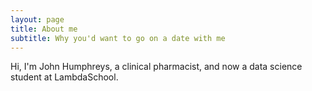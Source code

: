 ```yaml
---
layout: page
title: About me
subtitle: Why you'd want to go on a date with me
---
```


Hi, I'm John Humphreys, a clinical pharmacist, and now a data science student at LambdaSchool.
